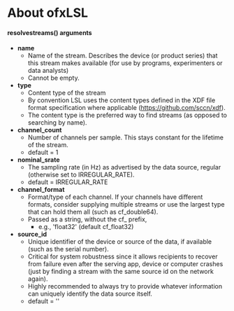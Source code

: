 # About ofxLSL

#### resolvestreams() arguments
- **name**
  - Name of the stream. Describes the device (or product series) that this stream makes available (for use by programs, experimenters or data analysts)
  - Cannot be empty.
- **type**
  - Content type of the stream
  - By convention LSL uses the content types defined in the XDF file format specification where applicable (https://github.com/sccn/xdf).
  - The content type is the preferred way to find streams (as opposed to searching by name).
- **channel_count** 
  - Number of channels per sample. This stays constant for the lifetime of the stream.
  - default = 1
- **nominal_srate**
  - The sampling rate (in Hz) as advertised by the data source, regular (otherwise set to IRREGULAR_RATE).
  - default = IRREGULAR_RATE
- **channel_format**
  - Format/type of each channel. If your channels have different formats, consider supplying multiple streams or use the largest type that can hold  them all (such as cf_double64). 
  - Passed as a string, without the cf_ prefix,
    - e.g., 'float32' (default cf_float32)
- **source_id**
  - Unique identifier of the device or source of the data, if available (such as the serial number).
  - Critical for system robustness since it allows recipients to recover from failure even after the serving app, device or computer crashes (just by finding a stream with the same source id on the network again).
  - Highly recommended to always try to provide whatever information can uniquely identify the data source itself.
  - default = ''